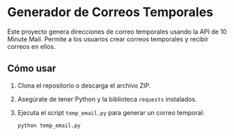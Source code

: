 # Generador de Correos Temporales
Este proyecto genera direcciones de correo temporales usando la API de 10 Minute Mail. Permite a los usuarios crear correos temporales y recibir correos en ellos.

## Cómo usar

1. Clona el repositorio o descarga el archivo ZIP.
2. Asegúrate de tener Python y la biblioteca `requests` instalados.
3. Ejecuta el script `temp_email.py` para generar un correo temporal:

   ```bash
   python temp_email.py
